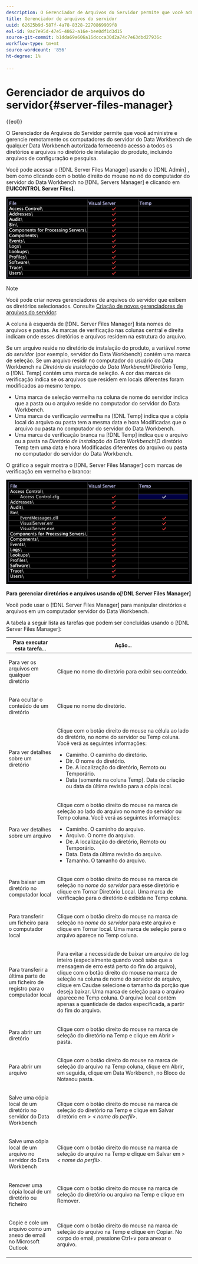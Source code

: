 ```yaml
---
description: O Gerenciador de Arquivos do Servidor permite que você administre e gerencie remotamente os computadores do servidor do Data Workbench de qualquer Data Workbench autorizada fornecendo acesso a todos os diretórios e arquivos no diretório de instalação do produto, incluindo arquivos de configuração e pesquisa.
title: Gerenciador de arquivos do servidor
uuid: 62625b9d-587f-4a78-8328-2270869909f8
exl-id: 9ac7e95d-47e5-4862-a16e-bee0df1d3d15
source-git-commit: b1dda69a606a16dccca30d2a74c7e63dbd27936c
workflow-type: tm+mt
source-wordcount: '856'
ht-degree: 1%

---
```


# Gerenciador de arquivos do servidor{#server-files-manager}

{{eol}}

O Gerenciador de Arquivos do Servidor permite que você administre e gerencie remotamente os computadores do servidor do Data Workbench de qualquer Data Workbench autorizada fornecendo acesso a todos os diretórios e arquivos no diretório de instalação do produto, incluindo arquivos de configuração e pesquisa.

Você pode acessar o [!DNL Server Files Manager] usando o [!DNL Admin] , bem como clicando com o botão direito do mouse no nó do computador do servidor do Data Workbench no [!DNL Servers Manager] e clicando em **[!UICONTROL Server Files]**.

![](assets/vis_FileManager.png)

>[!NOTE]
>
>Você pode criar novos gerenciadores de arquivos do servidor que exibem os diretórios selecionados. Consulte [Criação de novos gerenciadores de arquivos do servidor](../../../home/c-get-started/c-intf-anlys-ftrs/c-cstm-prof-files-mgrs/c-new-svr-files-mgrs.md#concept-6e8f63273109443699a8f61b1a2ea816).

A coluna à esquerda de [!DNL Server Files Manager] lista nomes de arquivos e pastas. As marcas de verificação nas colunas central e direita indicam onde esses diretórios e arquivos residem na estrutura do arquivo.

Se um arquivo reside no diretório de instalação do produto, a variável *nome do servidor* (por exemplo, servidor do Data Workbench) contém uma marca de seleção. Se um arquivo residir no computador do usuário do Data Workbench na *Diretório de instalação do Data Workbench*\Diretório Temp, o [!DNL Temp] contém uma marca de seleção. A cor das marcas de verificação indica se os arquivos que residem em locais diferentes foram modificados ao mesmo tempo.

* Uma marca de seleção vermelha na coluna de nome do servidor indica que a pasta ou o arquivo reside no computador do servidor do Data Workbench.
* Uma marca de verificação vermelha na [!DNL Temp] indica que a cópia local do arquivo ou pasta tem a mesma data e hora Modificadas que o arquivo ou pasta no computador do servidor do Data Workbench.
* Uma marca de verificação branca na [!DNL Temp] indica que o arquivo ou a pasta na *Diretório de instalação do Data Workbench*\O diretório Temp tem uma data e hora Modificadas diferentes do arquivo ou pasta no computador do servidor do Data Workbench.

O gráfico a seguir mostra o [!DNL Server Files Manager] com marcas de verificação em vermelho e branco:

![](assets/vis_FileManager_RedWhiteChecks.png)

**Para gerenciar diretórios e arquivos usando o[!DNL Server Files Manager]**

Você pode usar o [!DNL Server Files Manager] para manipular diretórios e arquivos em um computador servidor do Data Workbench.

A tabela a seguir lista as tarefas que podem ser concluídas usando o [!DNL Server Files Manager]:

<table id="table_D217AE5A878542EC8B604812A61819C3"> 
 <thead> 
  <tr> 
   <th colname="col1" class="entry"> Para executar esta tarefa... </th> 
   <th colname="col2" class="entry"> Ação... </th> 
  </tr> 
 </thead>
 <tbody> 
  <tr> 
   <td colname="col1"> <p>Para ver os arquivos em qualquer diretório </p> </td> 
   <td colname="col2"> <p>Clique no nome do diretório para exibir seu conteúdo. </p> </td> 
  </tr> 
  <tr> 
   <td colname="col1"> <p>Para ocultar o conteúdo de um diretório </p> </td> 
   <td colname="col2"> <p>Clique no nome do diretório. </p> </td> 
  </tr> 
  <tr> 
   <td colname="col1"> <p>Para ver detalhes sobre um diretório </p> </td> 
   <td colname="col2"> <p>Clique com o botão direito do mouse na célula ao lado do diretório, no nome do servidor ou <span class="wintitle"> Temp</span> coluna. Você verá as seguintes informações: </p> 
    <ul id="ul_2DA5C8D0E95F4BCC8F7E25D05F00EB02"> 
     <li id="li_3FDECC14D62543B183C3509C338DF432">Caminho. O caminho do diretório. </li> 
     <li id="li_9CF3989FD9E2427995F070E043FAD02C">Dir. O nome do diretório. </li> 
     <li id="li_68AAA11907404D0BBF407ECD7CA2E467">De. A localização do diretório, Remoto ou Temporário. </li> 
     <li id="li_CB4AEEC89E424868B758465EC0B701B5">Data (somente na coluna Temp). Data de criação ou data da última revisão para a cópia local. </li> 
    </ul> </td> 
  </tr> 
  <tr> 
   <td colname="col1"> <p>Para ver detalhes sobre um arquivo </p> </td> 
   <td colname="col2"> <p>Clique com o botão direito do mouse na marca de seleção ao lado do arquivo no nome do servidor ou <span class="wintitle"> Temp</span> coluna. Você verá as seguintes informações: </p> <p> 
     <ul id="ul_C4E6CB86D1774D739B5ECF48AF8DB628"> 
      <li id="li_7A6D39CF8C064FDDAB87F8D4E50FA832">Caminho. O caminho do arquivo. </li> 
      <li id="li_9C735B6F0A2541F1992B845359C3685A">Arquivo. O nome do arquivo. </li> 
      <li id="li_3EB903E4F4C44A6093732C588F0125EF">De. A localização do diretório, Remoto ou Temporário. </li> 
      <li id="li_C1FED4F98F854D5892DBAD9F9E1D47B8">Data. Data da última revisão do arquivo. </li> 
      <li id="li_7477C727C62F4406BB2026063E41F2AE">Tamanho. O tamanho do arquivo. </li> 
     </ul> </p> </td> 
  </tr> 
  <tr> 
   <td colname="col1"> <p>Para baixar um diretório no computador local </p> </td> 
   <td colname="col2"> <p>Clique com o botão direito do mouse na marca de seleção no <i>nome do servidor</i> para esse diretório e clique em <span class="uicontrol"> Tornar Diretório Local</span>. Uma marca de verificação para o diretório é exibida no <span class="wintitle"> Temp</span> coluna. </p> </td> 
  </tr> 
  <tr> 
   <td colname="col1"> <p>Para transferir um ficheiro para o computador local </p> </td> 
   <td colname="col2"> <p>Clique com o botão direito do mouse na marca de seleção no <i>nome do servidor</i> para este arquivo e clique em <span class="uicontrol"> Tornar local</span>. Uma marca de seleção para o arquivo aparece no <span class="wintitle"> Temp</span> coluna. </p> </td> 
  </tr> 
  <tr> 
   <td colname="col1"> <p>Para transferir a última parte de um ficheiro de registro para o computador local </p> </td> 
   <td colname="col2"> <p>Para evitar a necessidade de baixar um arquivo de log inteiro (especialmente quando você sabe que a mensagem de erro está perto do fim do arquivo), clique com o botão direito do mouse na marca de seleção na coluna de nome do servidor do arquivo, clique em <span class="uicontrol"> Cauda</span>e selecione o tamanho da porção que deseja baixar. Uma marca de seleção para o arquivo aparece no <span class="wintitle"> Temp</span> coluna. O arquivo local contém apenas a quantidade de dados especificada, a partir do fim do arquivo. </p> </td> 
  </tr> 
  <tr> 
   <td colname="col1"> <p>Para abrir um diretório </p> </td> 
   <td colname="col2"> <p>Clique com o botão direito do mouse na marca de seleção do diretório na <span class="wintitle"> Temp</span> e clique em <span class="uicontrol"> Abrir</span> &gt; <span class="uicontrol"> pasta</span>. </p> </td> 
  </tr> 
  <tr> 
   <td colname="col1"> <p>Para abrir um arquivo </p> </td> 
   <td colname="col2"> <p>Clique com o botão direito do mouse na marca de seleção do arquivo na <span class="wintitle"> Temp</span> coluna, clique em <span class="uicontrol"> Abrir</span>, em seguida, clique em <span class="uicontrol"> Data Workbench</span>, <span class="uicontrol"> no Bloco de Notas</span>ou <span class="uicontrol"> pasta</span>. </p> </td> 
  </tr> 
  <tr> 
   <td colname="col1"> <p>Salve uma cópia local de um diretório no servidor do Data Workbench </p> </td> 
   <td colname="col2"> <p>Clique com o botão direito do mouse na marca de seleção do diretório na <span class="wintitle"> Temp</span> e clique em <span class="uicontrol"> Salvar diretório em</span> &gt; <i>&lt;<span class="uicontrol"> nome do perfil</span>&gt;</i>. </p> </td> 
  </tr> 
  <tr> 
   <td colname="col1"> <p>Salve uma cópia local de um arquivo no servidor do Data Workbench </p> </td> 
   <td colname="col2"> <p>Clique com o botão direito do mouse na marca de seleção do arquivo na <span class="wintitle"> Temp</span> e clique em <span class="uicontrol"> Salvar em</span> &gt; <i>&lt;<span class="uicontrol"> nome do perfil</span>&gt;</i>. </p> </td> 
  </tr> 
  <tr> 
   <td colname="col1"> <p>Remover uma cópia local de um diretório ou ficheiro </p> </td> 
   <td colname="col2"> <p>Clique com o botão direito do mouse na marca de seleção do diretório ou arquivo na <span class="wintitle"> Temp</span> e clique em <span class="uicontrol"> Remover</span>. </p> </td> 
  </tr> 
  <tr> 
   <td colname="col1"> <p>Copie e cole um arquivo como um anexo de email no Microsoft Outlook </p> </td> 
   <td colname="col2"> <p>Clique com o botão direito do mouse na marca de seleção do arquivo na <span class="wintitle"> Temp</span> e clique em <span class="uicontrol"> Copiar</span>. No corpo do email, pressione Ctrl+v para anexar o arquivo. </p> </td> 
  </tr> 
 </tbody> 
</table>
